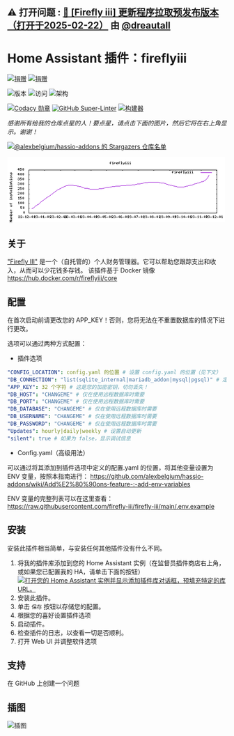 ## &#9888; 打开问题 : [🐛 [Firefly iii] 更新程序拉取预发布版本（打开于2025-02-22）](https://github.com/alexbelgium/hassio-addons/issues/1783) 由 [@dreautall](https://github.com/dreautall)
# Home Assistant 插件：fireflyiii

[![捐赠][donation-badge]](https://www.buymeacoffee.com/alexbelgium)
[![捐赠][paypal-badge]](https://www.paypal.com/donate/?hosted_button_id=DZFULJZTP3UQA)

![版本](https://img.shields.io/badge/dynamic/json?label=Version&query=%24.version&url=https%3A%2F%2Fraw.githubusercontent.com%2Falexbelgium%2Fhassio-addons%2Fmaster%2Ffireflyiii%2Fconfig.json)
![访问](https://img.shields.io/badge/dynamic/json?label=Ingress&query=%24.ingress&url=https%3A%2F%2Fraw.githubusercontent.com%2Falexbelgium%2Fhassio-addons%2Fmaster%2Ffireflyiii%2Fconfig.json)
![架构](https://img.shields.io/badge/dynamic/json?color=success&label=Arch&query=%24.arch&url=https%3A%2F%2Fraw.githubusercontent.com%2Falexbelgium%2Fhassio-addons%2Fmaster%2Ffireflyiii%2Fconfig.json)

[![Codacy 勋章](https://app.codacy.com/project/badge/Grade/9c6cf10bdbba45ecb202d7f579b5be0e)](https://www.codacy.com/gh/alexbelgium/hassio-addons/dashboard?utm_source=github.com&utm_medium=referral&utm_content=alexbelgium/hassio-addons&utm_campaign=Badge_Grade)
[![GitHub Super-Linter](https://img.shields.io/github/actions/workflow/status/alexbelgium/hassio-addons/weekly-supelinter.yaml?label=Lint%20code%20base)](https://github.com/alexbelgium/hassio-addons/actions/workflows/weekly-supelinter.yaml)
[![构建器](https://img.shields.io/github/actions/workflow/status/alexbelgium/hassio-addons/onpush_builder.yaml?label=Builder)](https://github.com/alexbelgium/hassio-addons/actions/workflows/onpush_builder.yaml)

[donation-badge]: https://img.shields.io/badge/Buy%20me%20a%20coffee%20(no%20paypal)-%23d32f2f?logo=buy-me-a-coffee&style=flat&logoColor=white
[paypal-badge]: https://img.shields.io/badge/Buy%20me%20a%20coffee%20with%20Paypal-0070BA?logo=paypal&style=flat&logoColor=white

_感谢所有给我的仓库点星的人！要点星，请点击下面的图片，然后它将在右上角显示。谢谢！_

[![@alexbelgium/hassio-addons 的 Stargazers 仓库名单](https://raw.githubusercontent.com/alexbelgium/hassio-addons/master/.github/stars2.svg)](https://github.com/alexbelgium/hassio-addons/stargazers)

![下载演变](https://raw.githubusercontent.com/alexbelgium/hassio-addons/master/fireflyiii/stats.png)

## 关于

["Firefly III"](https://www.firefly-iii.org) 是一个（自托管的）个人财务管理器。它可以帮助您跟踪支出和收入，从而可以少花钱多存钱。
该插件基于 Docker 镜像 https://hub.docker.com/r/fireflyiii/core

## 配置

在首次启动前请更改您的 APP_KEY！否则，您将无法在不重置数据库的情况下进行更改。

选项可以通过两种方式配置：

- 插件选项

```yaml
"CONFIG_LOCATION": config.yaml 的位置 # 设置 config.yaml 的位置（见下文）
"DB_CONNECTION": "list(sqlite_internal|mariadb_addon|mysql|pgsql)" # 定义要使用的数据库类型：sqlite（默认，嵌入在插件中）；MariaDB（如果安装并运行 MariaDB 插件则自动检测），以及需要其他 DB_ 字段设置的外部数据库（mysql 和 pgsql）
"APP_KEY": 32 个字符 # 这是您的加密密钥，切勿丢失！
"DB_HOST": "CHANGEME" # 仅在使用远程数据库时需要
"DB_PORT": "CHANGEME" # 仅在使用远程数据库时需要
"DB_DATABASE": "CHANGEME" # 仅在使用远程数据库时需要
"DB_USERNAME": "CHANGEME" # 仅在使用远程数据库时需要
"DB_PASSWORD": "CHANGEME" # 仅在使用远程数据库时需要
"Updates": hourly|daily|weekly # 设置自动更新
"silent": true # 如果为 false，显示调试信息
```

- Config.yaml（高级用法）

可以通过将其添加到插件选项中定义的配置.yaml 的位置，将其他变量设置为 ENV 变量，按照本指南进行： https://github.com/alexbelgium/hassio-addons/wiki/Add%E2%80%90ons-feature-:-add-env-variables

ENV 变量的完整列表可以在这里查看： https://raw.githubusercontent.com/firefly-iii/firefly-iii/main/.env.example

## 安装

安装此插件相当简单，与安装任何其他插件没有什么不同。

1. 将我的插件库添加到您的 Home Assistant 实例（在监督员插件商店右上角，或如果您已配置我的 HA，请单击下面的按钮）
   [![打开您的 Home Assistant 实例并显示添加插件库对话框，预填充特定的库 URL。](https://my.home-assistant.io/badges/supervisor_add_addon_repository.svg)](https://my.home-assistant.io/redirect/supervisor_add_addon_repository/?repository_url=https%3A%2F%2Fgithub.com%2Falexbelgium%2Fhassio-addons)
1. 安装此插件。
1. 单击 `保存` 按钮以存储您的配置。
1. 根据您的喜好设置插件选项
1. 启动插件。
1. 检查插件的日志，以查看一切是否顺利。
1. 打开 Web UI 并调整软件选项

## 支持

在 GitHub 上创建一个问题

## 插图

![插图](https://raw.githubusercontent.com/firefly-iii/firefly-iii/develop/.github/assets/img/imac-complete.png)

[repository]: https://github.com/alexbelgium/hassio-addons